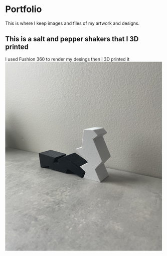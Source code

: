 # Portfolio
This is where I keep images and files of my artwork and designs.
## This is a salt and pepper shakers that I 3D printed
I used Fushion 360 to render my desings then I 3D printed it
<img src="salt and pepper.jpeg" width="500" height="600">
